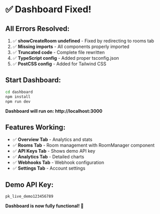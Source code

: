 # ✅ Dashboard Fixed!

## **All Errors Resolved:**

1. ✅ **showCreateRoom undefined** - Fixed by redirecting to rooms tab
2. ✅ **Missing imports** - All components properly imported
3. ✅ **Truncated code** - Complete file rewritten
4. ✅ **TypeScript config** - Added proper tsconfig.json
5. ✅ **PostCSS config** - Added for Tailwind CSS

## **Start Dashboard:**

```bash
cd dashboard
npm install
npm run dev
```

**Dashboard will run on: http://localhost:3000**

## **Features Working:**

- ✅ **Overview Tab** - Analytics and stats
- ✅ **Rooms Tab** - Room management with RoomManager component
- ✅ **API Keys Tab** - Shows demo API key
- ✅ **Analytics Tab** - Detailed charts
- ✅ **Webhooks Tab** - Webhook configuration
- ✅ **Settings Tab** - Account settings

## **Demo API Key:**
`pk_live_demo123456789`

**Dashboard is now fully functional! 🎉**